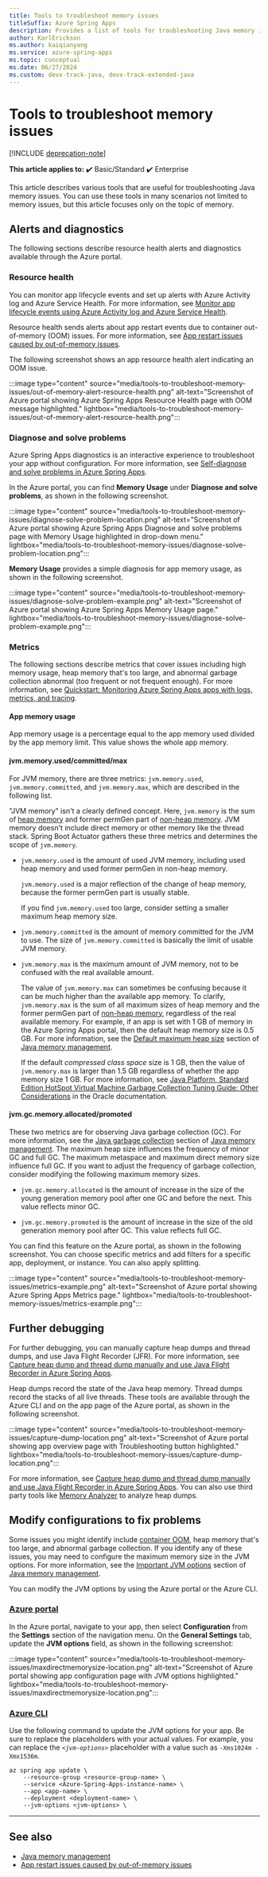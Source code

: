 ```yaml
---
title: Tools to troubleshoot memory issues
titleSuffix: Azure Spring Apps
description: Provides a list of tools for troubleshooting Java memory issues.
author: KarlErickson
ms.author: kaiqianyang
ms.service: azure-spring-apps
ms.topic: conceptual
ms.date: 06/27/2024
ms.custom: devx-track-java, devx-track-extended-java
---
```


# Tools to troubleshoot memory issues

[!INCLUDE [deprecation-note](../includes/deprecation-note.md)]

**This article applies to:** ✔️ Basic/Standard ✔️ Enterprise

This article describes various tools that are useful for troubleshooting Java memory issues. You can use these tools in many scenarios not limited to memory issues, but this article focuses only on the topic of memory.

## Alerts and diagnostics

The following sections describe resource health alerts and diagnostics available through the Azure portal.

### Resource health

You can monitor app lifecycle events and set up alerts with Azure Activity log and Azure Service Health. For more information, see [Monitor app lifecycle events using Azure Activity log and Azure Service Health](monitor-app-lifecycle-events.md).

Resource health sends alerts about app restart events due to container out-of-memory (OOM) issues. For more information, see [App restart issues caused by out-of-memory issues](how-to-fix-app-restart-issues-caused-by-out-of-memory.md).

The following screenshot shows an app resource health alert indicating an OOM issue.

:::image type="content" source="media/tools-to-troubleshoot-memory-issues/out-of-memory-alert-resource-health.png" alt-text="Screenshot of Azure portal showing Azure Spring Apps Resource Health page with OOM message highlighted." lightbox="media/tools-to-troubleshoot-memory-issues/out-of-memory-alert-resource-health.png":::

### Diagnose and solve problems

Azure Spring Apps diagnostics is an interactive experience to troubleshoot your app without configuration. For more information, see [Self-diagnose and solve problems in Azure Spring Apps](how-to-self-diagnose-solve.md).

In the Azure portal, you can find **Memory Usage** under **Diagnose and solve problems**, as shown in the following screenshot.

:::image type="content" source="media/tools-to-troubleshoot-memory-issues/diagnose-solve-problem-location.png" alt-text="Screenshot of Azure portal showing Azure Spring Apps Diagnose and solve problems page with Memory Usage highlighted in drop-down menu." lightbox="media/tools-to-troubleshoot-memory-issues/diagnose-solve-problem-location.png":::

**Memory Usage** provides a simple diagnosis for app memory usage, as shown in the following screenshot.

:::image type="content" source="media/tools-to-troubleshoot-memory-issues/diagnose-solve-problem-example.png" alt-text="Screenshot of Azure portal showing Azure Spring Apps Memory Usage page." lightbox="media/tools-to-troubleshoot-memory-issues/diagnose-solve-problem-example.png":::

### Metrics

The following sections describe metrics that cover issues including high memory usage, heap memory that's too large, and abnormal garbage collection abnormal (too frequent or not frequent enough). For more information, see [Quickstart: Monitoring Azure Spring Apps apps with logs, metrics, and tracing](quickstart-logs-metrics-tracing.md?pivots=programming-language-java).

#### App memory usage

App memory usage is a percentage equal to the app memory used divided by the app memory limit. This value shows the whole app memory.

#### jvm.memory.used/committed/max

For JVM memory, there are three metrics: `jvm.memory.used`, `jvm.memory.committed`, and `jvm.memory.max`, which are described in the following list.

"JVM memory" isn't a clearly defined concept. Here, `jvm.memory` is the sum of [heap memory](concepts-for-java-memory-management.md#heap-memory) and former permGen part of [non-heap memory](concepts-for-java-memory-management.md#non-heap-memory). JVM memory doesn't include direct memory or other memory like the thread stack. Spring Boot Actuator gathers these three metrics and determines the scope of `jvm.memory`.

- `jvm.memory.used` is the amount of used JVM memory, including used heap memory and used former permGen in non-heap memory.

  `jvm.memory.used` is a major reflection of the change of heap memory, because the former permGen part is usually stable.

  If you find `jvm.memory.used` too large, consider setting a smaller maximum heap memory size.

- `jvm.memory.committed` is the amount of memory committed for the JVM to use. The size of `jvm.memory.committed` is basically the limit of usable JVM memory.

- `jvm.memory.max` is the maximum amount of JVM memory, not to be confused with the real available amount.

  The value of `jvm.memory.max` can sometimes be confusing because it can be much higher than the available app memory. To clarify, `jvm.memory.max` is the sum of all maximum sizes of heap memory and the former permGen part of [non-heap memory](concepts-for-java-memory-management.md#non-heap-memory), regardless of the real available memory. For example, if an app is set with 1 GB of memory in the Azure Spring Apps portal, then the default heap memory size is 0.5 GB. For more information, see the [Default maximum heap size](concepts-for-java-memory-management.md#default-maximum-heap-size) section of [Java memory management](concepts-for-java-memory-management.md).

  If the default *compressed class space* size is 1 GB, then the value of `jvm.memory.max` is larger than 1.5 GB regardless of whether the app memory size 1 GB. For more information, see [Java Platform, Standard Edition HotSpot Virtual Machine Garbage Collection Tuning Guide: Other Considerations](https://docs.oracle.com/javase/9/gctuning/other-considerations.htm) in the Oracle documentation.

#### jvm.gc.memory.allocated/promoted

These two metrics are for observing Java garbage collection (GC). For more information, see the [Java garbage collection](concepts-for-java-memory-management.md#java-garbage-collection) section of [Java memory management](concepts-for-java-memory-management.md). The maximum heap size influences the frequency of minor GC and full GC. The maximum metaspace and maximum direct memory size influence full GC. If you want to adjust the frequency of garbage collection, consider modifying the following maximum memory sizes.

- `jvm.gc.memory.allocated` is the amount of increase in the size of the young generation memory pool after one GC and before the next. This value reflects minor GC.

- `jvm.gc.memory.promoted` is the amount of increase in the size of the old generation memory pool after GC. This value reflects full GC.

You can find this feature on the Azure portal, as shown in the following screenshot. You can choose specific metrics and add filters for a specific app, deployment, or instance. You can also apply splitting.

:::image type="content" source="media/tools-to-troubleshoot-memory-issues/metrics-example.png" alt-text="Screenshot of Azure portal showing Azure Spring Apps Metrics page." lightbox="media/tools-to-troubleshoot-memory-issues/metrics-example.png":::

## Further debugging

For further debugging, you can manually capture heap dumps and thread dumps, and use Java Flight Recorder (JFR). For more information, see [Capture heap dump and thread dump manually and use Java Flight Recorder in Azure Spring Apps](how-to-capture-dumps.md).

Heap dumps record the state of the Java heap memory. Thread dumps record the stacks of all live threads. These tools are available through the Azure CLI and on the app page of the Azure portal, as shown in the following screenshot.

:::image type="content" source="media/tools-to-troubleshoot-memory-issues/capture-dump-location.png" alt-text="Screenshot of Azure portal showing app overview page with Troubleshooting button highlighted." lightbox="media/tools-to-troubleshoot-memory-issues/capture-dump-location.png":::

For more information, see [Capture heap dump and thread dump manually and use Java Flight Recorder in Azure Spring Apps](how-to-capture-dumps.md). You can also use third party tools like [Memory Analyzer](https://www.eclipse.org/mat/) to analyze heap dumps.

## Modify configurations to fix problems

Some issues you might identify include [container OOM](how-to-fix-app-restart-issues-caused-by-out-of-memory.md#fix-app-restart-issues-due-to-oom), heap memory that's too large, and abnormal garbage collection. If you identify any of these issues, you may need to configure the maximum memory size in the JVM options. For more information, see the [Important JVM options](concepts-for-java-memory-management.md#important-jvm-options) section of [Java memory management](concepts-for-java-memory-management.md#important-jvm-options).

You can modify the JVM options by using the Azure portal or the Azure CLI.

### [Azure portal](#tab/azure-portal)

In the Azure portal, navigate to your app, then select **Configuration** from the **Settings** section of the navigation menu. On the **General Settings** tab, update the **JVM options** field, as shown in the following screenshot:

:::image type="content" source="media/tools-to-troubleshoot-memory-issues/maxdirectmemorysize-location.png" alt-text="Screenshot of Azure portal showing app configuration page with JVM options highlighted." lightbox="media/tools-to-troubleshoot-memory-issues/maxdirectmemorysize-location.png":::

### [Azure CLI](#tab/azure-cli)

Use the following command to update the JVM options for your app. Be sure to replace the placeholders with your actual values. For example, you can replace the *`<jvm-options>`* placeholder with a value such as `-Xms1024m -Xmx1536m`.

```azurecli
az spring app update \
    --resource-group <resource-group-name> \
    --service <Azure-Spring-Apps-instance-name> \
    --app <app-name> \
    --deployment <deployment-name> \
    --jvm-options <jvm-options> \
```

---

## See also

- [Java memory management](concepts-for-java-memory-management.md)
- [App restart issues caused by out-of-memory issues](how-to-fix-app-restart-issues-caused-by-out-of-memory.md)
